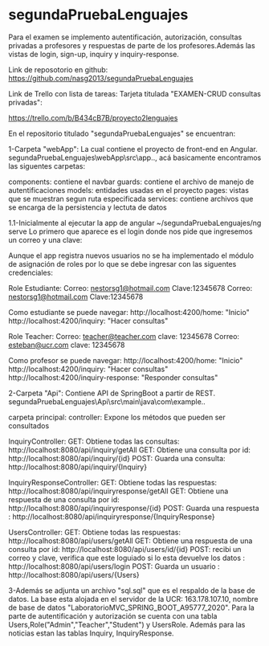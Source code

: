 # segundaPruebaLenguajes

Para el examen se implemento autentificación, autorización, consultas privadas a profesores y respuestas
de parte de los profesores.Además las vistas de login, sign-up, inquiry y inquiry-response.

Link de reposotorio en github:
https://github.com/nasg2013/segundaPruebaLenguajes

Link de Trello con lista de tareas:
Tarjeta titulada "EXAMEN-CRUD consultas privadas":

https://trello.com/b/B434cB7B/proyecto2lenguajes

En el repositorio titulado "segundaPruebaLenguajes" se encuentran:

1-Carpeta "webApp": La cual contiene el proyecto de front-end en Angular.
segundaPruebaLenguajes\webApp\src\app\.., acá basicamente encontramos las siguentes carpetas:

components: contiene el navbar
guards: contiene el archivo de manejo de autentificaciones
models: entidades usadas en el proyecto
pages: vistas que se muestran segun ruta especificada
services: contiene archivos que se encarga de la persistencia y lectuta de datos

1.1-Inicialmente al ejecutar la app de angular ~/segundaPruebaLenguajes/ng serve
Lo primero que aparece es el login  donde nos pide que ingresemos un correo y una clave:

Aunque el app registra nuevos usuarios no se ha implementado el módulo de asignación de roles por lo que se debe ingresar con las
siguentes credenciales:

Role Estudiante:
Correo: nestorsg1@hotmail.com Clave:12345678
Correo: nestorsg1@hotmail.com Clave:12345678

Como estudiante se puede navegar:
http://localhost:4200/home: "Inicio"
http://localhost:4200/inquiry: "Hacer consultas"

Role Teacher:
Correo: teacher@teacher.com clave: 12345678
Correo: esteban@ucr.com clave: 12345678

Como profesor se puede navegar:
http://localhost:4200/home: "Inicio"
http://localhost:4200/inquiry: "Hacer consultas"
http://localhost:4200/inquiry-response: "Responder consultas"


2-Carpeta "Api": Contiene API de SpringBoot a partir de REST.
segundaPruebaLenguajes\Api\src\main\java\com\example\..

carpeta principal:
controller: Expone los métodos que pueden ser consultados

InquiryController:
GET: Obtiene todas las consultas: http://localhost:8080/api/inquiry/getAll
GET: Obtiene una consulta por id: http://localhost:8080/api/inquiry/{id}
POST: Guarda una consulta: http://localhost:8080/api/inquiry/{Inquiry}

InquiryResponseController:
GET: Obtiene todas las respuestas: http://localhost:8080/api/inquiryresponse/getAll
GET: Obtiene una respuesta de una consulta por id: http://localhost:8080/api/inquiryresponse/{id}
POST: Guarda una respuesta : http://localhost:8080/api/inquiryresponse/{InquiryResponse}

UsersController:
GET: Obtiene todas las respuestas: http://localhost:8080/api/users/getAll
GET: Obtiene una respuesta de una consulta por id: http://localhost:8080/api/users/id/{id}
POST: recibi un correo y clave, verifica que este loguiado si lo esta devuelve los datos : http://localhost:8080/api/users/login
POST: Guarda un usuario : http://localhost:8080/api/users/{Users}

3-Además se adjunta un archivo "sql.sql" que es el respaldo de la base de datos.
La base esta alojada en el servidor de la UCR: 163.178.107.10, nombre de base de datos "LaboratorioMVC_SPRING_BOOT_A95777_2020".
Para la parte de autentificación y autorización se cuenta con una tabla Users,Role("Admin","Teacher","Student") y UsersRole.
Además para las noticias estan las tablas Inquiry, InquiryResponse.











